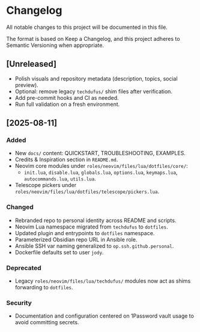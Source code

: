 # Changelog

All notable changes to this project will be documented in this file.

The format is based on Keep a Changelog, and this project adheres to Semantic Versioning when appropriate.

## [Unreleased]
- Polish visuals and repository metadata (description, topics, social preview).
- Optional: remove legacy `techdufus/` shim files after verification.
- Add pre-commit hooks and CI as needed.
- Run full validation on a fresh environment.

## [2025-08-11]
### Added
- New `docs/` content: QUICKSTART, TROUBLESHOOTING, EXAMPLES.
- Credits & Inspiration section in `README.md`.
- Neovim core modules under `roles/neovim/files/lua/dotfiles/core/`:
  - `init.lua`, `disable.lua`, `globals.lua`, `options.lua`, `keymaps.lua`, `autocommands.lua`, `utils.lua`.
- Telescope pickers under `roles/neovim/files/lua/dotfiles/telescope/pickers.lua`.

### Changed
- Rebranded repo to personal identity across README and scripts.
- Neovim Lua namespace migrated from `techdufus` to `dotfiles`.
- Updated plugin and entrypoints to `dotfiles` namespace.
- Parameterized Obsidian repo URL in Ansible role.
- Ansible SSH var naming generalized to `op.ssh.github.personal`.
- Dockerfile defaults set to user `jody`.

### Deprecated
- Legacy `roles/neovim/files/lua/techdufus/` modules now act as shims forwarding to `dotfiles`.

### Security
- Documentation and configuration centered on 1Password vault usage to avoid committing secrets.


